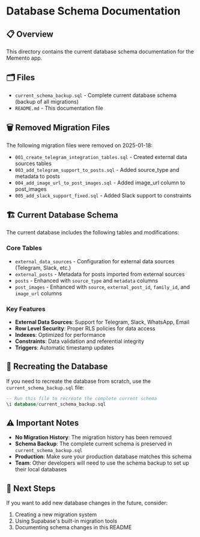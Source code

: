 # Database Schema Documentation

## 📋 Overview

This directory contains the current database schema documentation for the Memento app.

## 🗂️ Files

- `current_schema_backup.sql` - Complete current database schema (backup of all migrations)
- `README.md` - This documentation file

## 🗑️ Removed Migration Files

The following migration files were removed on 2025-01-18:

- `001_create_telegram_integration_tables.sql` - Created external data sources tables
- `003_add_telegram_support_to_posts.sql` - Added source_type and metadata to posts
- `004_add_image_url_to_post_images.sql` - Added image_url column to post_images
- `005_add_slack_support_fixed.sql` - Added Slack support to constraints

## 🏗️ Current Database Schema

The current database includes the following tables and modifications:

### Core Tables
- `external_data_sources` - Configuration for external data sources (Telegram, Slack, etc.)
- `external_posts` - Metadata for posts imported from external sources
- `posts` - Enhanced with `source_type` and `metadata` columns
- `post_images` - Enhanced with `source`, `external_post_id`, `family_id`, and `image_url` columns

### Key Features
- **External Data Sources**: Support for Telegram, Slack, WhatsApp, Email
- **Row Level Security**: Proper RLS policies for data access
- **Indexes**: Optimized for performance
- **Constraints**: Data validation and referential integrity
- **Triggers**: Automatic timestamp updates

## 🔄 Recreating the Database

If you need to recreate the database from scratch, use the `current_schema_backup.sql` file:

```sql
-- Run this file to recreate the complete current schema
\i database/current_schema_backup.sql
```

## ⚠️ Important Notes

- **No Migration History**: The migration history has been removed
- **Schema Backup**: The complete current schema is preserved in `current_schema_backup.sql`
- **Production**: Make sure your production database matches this schema
- **Team**: Other developers will need to use the schema backup to set up their local databases

## 🚀 Next Steps

If you want to add new database changes in the future, consider:
1. Creating a new migration system
2. Using Supabase's built-in migration tools
3. Documenting schema changes in this README
